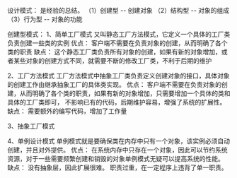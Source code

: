 设计模式：
	是经验的总结。
	（1）创建型	-- 创建对象
	（2）结构型	-- 对象的组成
	（3）行为型	-- 对象的功能
	
创建型模式：
1、简单工厂模式
        又叫静态工厂方法模式，它定义一个具体的工厂类负责创建一些类的实例
    优点：
        客户端不需要在负责对象的创建，从而明确了各个类的职责
    缺点：
        这个静态工厂类负责所有对象的创建，如果有新的对象增加，或者某些对象的创建方式不同，就需要不断的修改工厂类，不利于后期的维护

2、工厂方法模式
        工厂方法模式中抽象工厂类负责定义创建对象的接口，具体对象的创建工作由继承抽象工厂的具体类实现。
    优点：
        客户端不需要在负责对象的创建，从而明确了各个类的职责，如果有新的对象增加，只需要增加一个具体的类和具体的工厂类即可，
        不影响已有的代码，后期维护容易，增强了系统的扩展性。
    缺点：
        需要额外的编写代码，增加了工作量

3、抽象工厂模式

4、单例设计模式
        单例模式就是要确保类在内存中只有一个对象，该实例必须自动创建，并且对外提供。
    优点：
        在系统内存中只存在一个对象，因此可以节约系统资源，对于一些需要频繁创建和销毁的对象单例模式无疑可以提高系统的性能。
    缺点：
        没有抽象层，因此扩展很难。
        职责过重，在一定程序上违背了单一职责。
